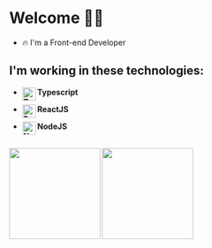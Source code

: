 
# Welcome :man_technologist:

- 🔥 I'm a Front-end Developer

## I'm working in these technologies:

- <strong>Typescript<img align="left" alt="Typescript" width="24px" src="https://cdn.worldvectorlogo.com/logos/typescript.svg" /></strong>
 
- <strong>ReactJS<img align="left" alt="React" width="24px" src="https://cdn.worldvectorlogo.com/logos/react-2.svg" /></strong>
 
- <strong>NodeJS <img align="left" alt="Node-JS" width="24px" src="https://cdn.worldvectorlogo.com/logos/nodejs-icon.svg" /></strong>

<br />

<div id="status">
<img height="165px" align="left" src="https://github-readme-stats.vercel.app/api?username=tiagobarros01&show_icons=true&theme=dark" />
<img height="165px" src="https://github-readme-stats.vercel.app/api/top-langs/?username=tiagobarros01&layout=compact&hide=shell&theme=dark" />
</div>

